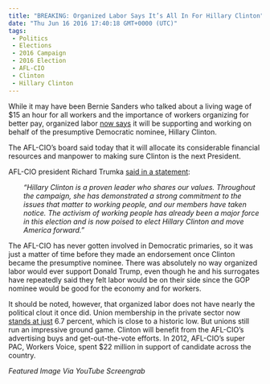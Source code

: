```yaml
---
title: "BREAKING: Organized Labor Says It’s All In For Hillary Clinton"
date: "Thu Jun 16 2016 17:40:18 GMT+0000 (UTC)"
tags: 
 - Politics
 - Elections
 - 2016 Campaign
 - 2016 Election
 - AFL-CIO
 - Clinton
 - Hillary Clinton
---
```

<p><!-- Quick Adsense WordPress Plugin: http://quicksense.net/ --></p><p>While it may have been Bernie Sanders who talked about a living wage of $15 an hour for all workers and the importance of workers organizing for better pay, organized labor <a href="http://www.huffingtonpost.com/entry/hillary-clinton-secures-organized-labors-prize-endorsement_us_575f245fe4b0e4fe51436da2?section=" onclick="__gaTracker(&apos;send&apos;, &apos;event&apos;, &apos;outbound-article&apos;, &apos;http://www.huffingtonpost.com/entry/hillary-clinton-secures-organized-labors-prize-endorsement_us_575f245fe4b0e4fe51436da2?section=&apos;, &apos;now says&apos;);" target="_blank">now says</a> it will be supporting and working on behalf of the presumptive Democratic nominee, Hillary Clinton.</p><p>The AFL-CIO&#x2019;s board said today that it will allocate its considerable financial resources and manpower to making sure Clinton is the next President.</p><p>AFL-CIO president Richard Trumka <a href="http://www.huffingtonpost.com/entry/hillary-clinton-secures-organized-labors-prize-endorsement_us_575f245fe4b0e4fe51436da2?section=" onclick="__gaTracker(&apos;send&apos;, &apos;event&apos;, &apos;outbound-article&apos;, &apos;http://www.huffingtonpost.com/entry/hillary-clinton-secures-organized-labors-prize-endorsement_us_575f245fe4b0e4fe51436da2?section=&apos;, &apos;said in a statement&apos;);" target="_blank">said in a statement</a>:</p><p style="padding-left: 30px;"><em>&#x201C;Hillary Clinton is a proven leader who shares our values. Throughout the campaign, she has demonstrated a strong commitment to the issues that matter to working people, and our members have taken notice. The activism of working people has already been a major force in this election and is now poised to elect Hillary Clinton and move America forward.&#x201D;</em></p><p>The AFL-CIO has never gotten involved in Democratic primaries, so it was just a matter of time before they made an endorsement once Clinton became the presumptive nominee. There was absolutely no way organized labor would ever support Donald Trump, even though he and his surrogates have repeatedly said they felt labor would be on their side since the GOP nominee would be good for the economy and for workers.</p><p><!-- Quick Adsense WordPress Plugin: http://quicksense.net/ --></p><p>It should be noted, however, that organized labor does not have nearly the political clout it once did. Union membership in the private sector now <a href="http://www.huffingtonpost.com/entry/hillary-clinton-secures-organized-labors-prize-endorsement_us_575f245fe4b0e4fe51436da2?section=" onclick="__gaTracker(&apos;send&apos;, &apos;event&apos;, &apos;outbound-article&apos;, &apos;http://www.huffingtonpost.com/entry/hillary-clinton-secures-organized-labors-prize-endorsement_us_575f245fe4b0e4fe51436da2?section=&apos;, &apos;stands at just&apos;);" target="_blank">stands at just</a> 6.7 percent, which is close to a&#xA0;historic low. But unions still run an impressive&#xA0;ground game. Clinton will benefit from the AFL-CIO&#x2019;s advertising buys and get-out-the-vote efforts. In 2012, AFL-CIO&#x2019;s super PAC, Workers Voice, spent $22 million in support of candidate across the country.</p><p><em>Featured Image Via YouTube Screengrab</em></p><div style="font-size:0px;height:0px;line-height:0px;margin:0;padding:0;clear:both"></div>